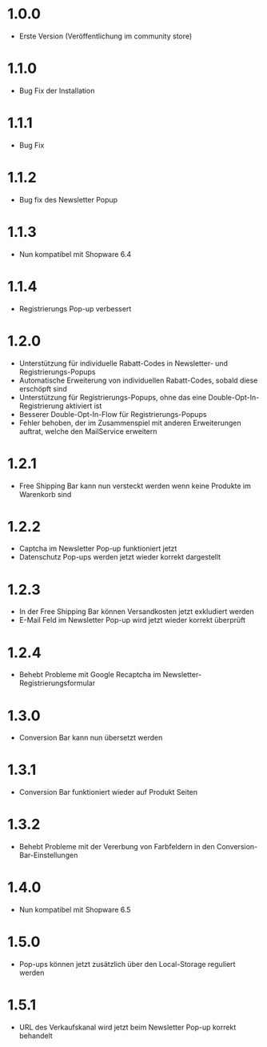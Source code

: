 # 1.0.0
- Erste Version (Veröffentlichung im community store)

# 1.1.0
- Bug Fix der Installation

# 1.1.1
- Bug Fix 

# 1.1.2
- Bug fix des Newsletter Popup

# 1.1.3
- Nun kompatibel mit Shopware 6.4

# 1.1.4
- Registrierungs Pop-up verbessert

# 1.2.0
- Unterstützung für individuelle Rabatt-Codes in Newsletter- und Registrierungs-Popups
- Automatische Erweiterung von individuellen Rabatt-Codes, sobald diese erschöpft sind
- Unterstützung für Registrierungs-Popups, ohne das eine Double-Opt-In-Registrierung aktiviert ist
- Besserer Double-Opt-In-Flow für Registrierungs-Popups
- Fehler behoben, der im Zusammenspiel mit anderen Erweiterungen auftrat, welche den MailService erweitern

# 1.2.1
- Free Shipping Bar kann nun versteckt werden wenn keine Produkte im Warenkorb sind

# 1.2.2
- Captcha im Newsletter Pop-up funktioniert jetzt
- Datenschutz Pop-ups werden jetzt wieder korrekt dargestellt

# 1.2.3
- In der Free Shipping Bar können Versandkosten jetzt exkludiert werden
- E-Mail Feld im Newsletter Pop-up wird jetzt wieder korrekt überprüft

# 1.2.4
- Behebt Probleme mit Google Recaptcha im Newsletter-Registrierungsformular

# 1.3.0
- Conversion Bar kann nun übersetzt werden

# 1.3.1
- Conversion Bar funktioniert wieder auf Produkt Seiten

# 1.3.2
- Behebt Probleme mit der Vererbung von Farbfeldern in den Conversion-Bar-Einstellungen

# 1.4.0
- Nun kompatibel mit Shopware 6.5 

# 1.5.0
- Pop-ups können jetzt zusätzlich über den Local-Storage reguliert werden

# 1.5.1
- URL des Verkaufskanal wird jetzt beim Newsletter Pop-up korrekt behandelt
